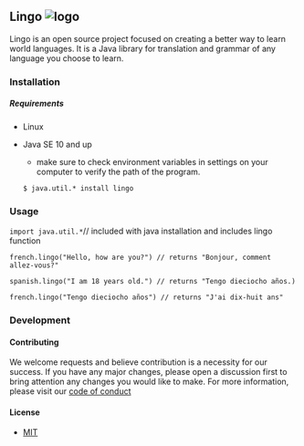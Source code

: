 ## **Lingo** ![logo](https://media.giphy.com/media/g0MkQevkX7SH6/giphy.gif)

Lingo is an open source project focused on creating a better way to learn world languages. It is a Java library for translation and grammar of any language you choose to learn. 

### **Installation**

##### **Requirements**

* Linux

* Java SE 10 and up 

  * make sure to check environment variables in settings on your computer to verify the path of the program.

  `$ java.util.* install lingo`

### **Usage**

`import java.util.*`// included with java installation and includes lingo function

`french.lingo("Hello, how are you?") // returns "Bonjour, comment allez-vous?" `

`spanish.lingo("I am 18 years old.") // returns "Tengo dieciocho años.) ` 

`french.lingo("Tengo dieciocho años") // returns "J'ai dix-huit ans"`

### **Development**

#### **Contributing**

We welcome requests and believe contribution is a necessity for our success. If you have any major changes, please open a discussion first to bring attention any changes you would like to make. For more information, please visit our [code of conduct](code_of_conduct.md)

#### **License**

* [MIT](License.md)



